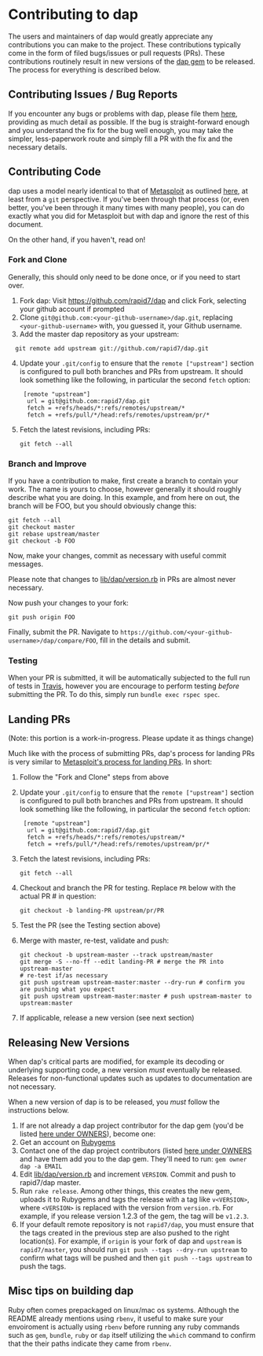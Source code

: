 # Contributing to dap

The users and maintainers of dap would greatly appreciate any contributions
you can make to the project.  These contributions typically come in the form of
filed bugs/issues or pull requests (PRs).  These contributions routinely result
in new versions of the [dap gem](https://rubygems.org/gems/dap) to be
released.  The process for everything is described below.

## Contributing Issues / Bug Reports

If you encounter any bugs or problems with dap, please file them
[here](https://github.com/rapid7/dap/issues/new), providing as much detail as
possible.  If the bug is straight-forward enough and you understand the fix for
the bug well enough, you may take the simpler, less-paperwork route and simply
fill a PR with the fix and the necessary details.

## Contributing Code

dap uses a model nearly identical to that of
[Metasploit](https://github.com/rapid7/metasploit-framework) as outlined
[here](https://github.com/rapid7/metasploit-framework/wiki/Setting-Up-a-Metasploit-Development-Environment),
at least from a ```git``` perspective.  If you've been through that process
(or, even better, you've been through it many times with many people), you can
do exactly what you did for Metasploit but with dap and ignore the rest of
this document.

On the other hand, if you haven't, read on!

### Fork and Clone

Generally, this should only need to be done once, or if you need to start over.

1. Fork dap: Visit https://github.com/rapid7/dap and click Fork,
   selecting your github account if prompted
2.  Clone ```git@github.com:<your-github-username>/dap.git```, replacing
```<your-github-username>``` with, you guessed it, your Github username.
3.  Add the master dap repository as your upstream:

 ```
   git remote add upstream git://github.com/rapid7/dap.git
 ```
4. Update your `.git/config` to ensure that the `remote ["upstream"]` section is configured to pull both branches and PRs from upstream.  It should look something like the following, in particular the second `fetch` option:

    ```
     [remote "upstream"]
      url = git@github.com:rapid7/dap.git
      fetch = +refs/heads/*:refs/remotes/upstream/*
      fetch = +refs/pull/*/head:refs/remotes/upstream/pr/*
     ```
5. Fetch the latest revisions, including PRs:

    ```
    git fetch --all
    ```

### Branch and Improve

If you have a contribution to make, first create a branch to contain your
work.  The name is yours to choose, however generally it should roughly
describe what you are doing.  In this example, and from here on out, the
branch will be FOO, but you should obviously change this:

```
git fetch --all
git checkout master
git rebase upstream/master
git checkout -b FOO
```

Now, make your changes, commit as necessary with useful commit messages.

Please note that changes to [lib/dap/version.rb](https://github.com/rapid7/dap/blob/master/lib/dap/version.rb) in PRs are almost never necessary.

Now push your changes to your fork:

```
git push origin FOO
```

Finally, submit the PR.  Navigate to ```https://github.com/<your-github-username>/dap/compare/FOO```, fill in the details and submit.

### Testing

When your PR is submitted, it will be automatically subjected to the full run of tests in [Travis](https://travis-ci.org/rapid7/dap/), however you are encourage to perform testing _before_ submitting the PR.  To do this, simply run `bundle exec rspec spec`.

## Landing PRs

(Note: this portion is a work-in-progress.  Please update it as things change)

Much like with the process of submitting PRs, dap's process for landing PRs
is very similar to [Metasploit's process for landing
PRs](https://github.com/rapid7/metasploit-framework/wiki/Landing-Pull-Requests).
In short:

1. Follow the "Fork and Clone" steps from above
2. Update your `.git/config` to ensure that the `remote ["upstream"]` section is configured to pull both branches and PRs from upstream.  It should look something like the following, in particular the second `fetch` option:

    ```
     [remote "upstream"]
      url = git@github.com:rapid7/dap.git
      fetch = +refs/heads/*:refs/remotes/upstream/*
      fetch = +refs/pull/*/head:refs/remotes/upstream/pr/*
     ```
3. Fetch the latest revisions, including PRs:

    ```
    git fetch --all
    ```
4. Checkout and branch the PR for testing.  Replace ```PR``` below with the actual PR # in question:

    ```
    git checkout -b landing-PR upstream/pr/PR
    ```
5. Test the PR (see the Testing section above)
6. Merge with master, re-test, validate and push:

    ```
    git checkout -b upstream-master --track upstream/master
    git merge -S --no-ff --edit landing-PR # merge the PR into upstream-master
    # re-test if/as necessary
    git push upstream upstream-master:master --dry-run # confirm you are pushing what you expect
    git push upstream upstream-master:master # push upstream-master to upstream:master
    ```
7. If applicable, release a new version (see next section)

## Releasing New Versions

When dap's critical parts are modified, for example its decoding or underlying supporting code, a new version _must_ eventually be released.  Releases for non-functional updates such as updates to documentation are not necessary.

When a new version of dap is to be released, you _must_ follow the instructions below.

1. If are not already a dap project contributor for the dap gem (you'd be listed [here under OWNERS](https://rubygems.org/gems/dap)), become one:
  1. Get an account on [Rubygems](https://rubygems.org)
  2. Contact one of the dap project contributors (listed [here under OWNERS](https://rubygems.org/gems/dap) and have them add you to the dap gem.  They'll need to run:
    ```
      gem owner dap -a EMAIL
    ```
2. Edit [lib/dap/version.rb](https://github.com/rapid7/dap/blob/master/lib/dap/version.rb) and increment ```VERSION```.  Commit and push to rapid7/dap master.
3. Run `rake release`.  Among other things, this creates the new gem, uploads it to Rubygems and tags the release with a tag like `v<VERSION>`, where `<VERSION>` is replaced with the version from `version.rb`.  For example, if you release version 1.2.3 of the gem, the tag will be `v1.2.3`.
4. If your default remote repository is not `rapid7/dap`, you must ensure that the tags created in the previous step are also pushed to the right location(s).  For example, if `origin` is your fork of dap and `upstream` is `rapid7/master`, you should run `git push --tags --dry-run upstream` to confirm what tags will be pushed and then `git push --tags upstream` to push the tags.

## Misc tips on building dap

Ruby often comes prepackaged on linux/mac os systems. Although the README already mentions using `rbenv`, it useful to make sure your envoiroment is actually using `rbenv` before running any ruby commands such as `gem`, `bundle`, `ruby` or `dap` itself utilizing the `which` command to confirm that the their paths indicate they came from `rbenv`.
